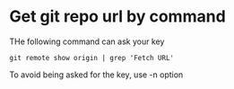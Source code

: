 # Get git repo url by command

THe following command can ask your key

```
git remote show origin | grep 'Fetch URL'
```

To avoid being asked for the key, use -n option